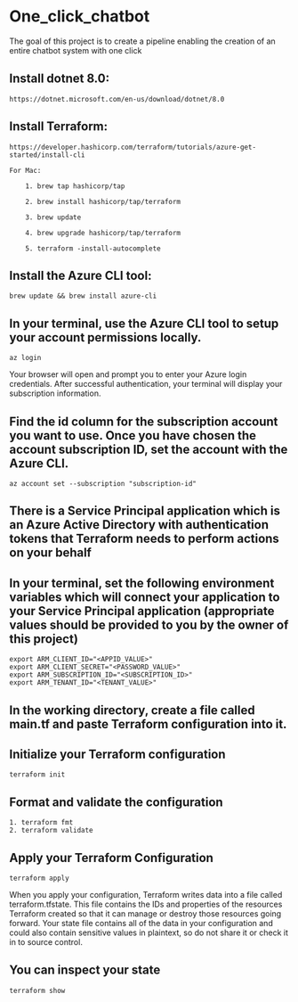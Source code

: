 # One_click_chatbot
The goal of this project is to create a pipeline enabling the creation of an entire chatbot system with one click




## Install dotnet 8.0:
    https://dotnet.microsoft.com/en-us/download/dotnet/8.0

## Install Terraform:
    https://developer.hashicorp.com/terraform/tutorials/azure-get-started/install-cli

    For Mac:

        1. brew tap hashicorp/tap

        2. brew install hashicorp/tap/terraform

        3. brew update 

        4. brew upgrade hashicorp/tap/terraform

        5. terraform -install-autocomplete

## Install the Azure CLI tool:
    brew update && brew install azure-cli

## In your terminal, use the Azure CLI tool to setup your account permissions locally.
    az login

Your browser will open and prompt you to enter your Azure login credentials. After successful authentication, your terminal will display your subscription information.

## Find the id column for the subscription account you want to use. Once you have chosen the account subscription ID, set the account with the Azure CLI.

    az account set --subscription "subscription-id" 

## There is a Service Principal application which is an Azure Active Directory with authentication tokens that Terraform needs to perform actions on your behalf

## In your terminal, set the following environment variables which will connect your application to your Service Principal application (appropriate values should be provided to you by the owner of this project)


    export ARM_CLIENT_ID="<APPID_VALUE>"
    export ARM_CLIENT_SECRET="<PASSWORD_VALUE>"
    export ARM_SUBSCRIPTION_ID="<SUBSCRIPTION_ID>"
    export ARM_TENANT_ID="<TENANT_VALUE>"


## In the working directory, create a file called main.tf and paste Terraform configuration into it.

## Initialize your Terraform configuration
    terraform init

## Format and validate the configuration
    1. terraform fmt
    2. terraform validate

## Apply your Terraform Configuration
    terraform apply

When you apply your configuration, Terraform writes data into a file called terraform.tfstate. This file contains the IDs and properties of the resources Terraform created so that it can manage or destroy those resources going forward. Your state file contains all of the data in your configuration and could also contain sensitive values in plaintext, so do not share it or check it in to source control.

## You can inspect your state

    terraform show
